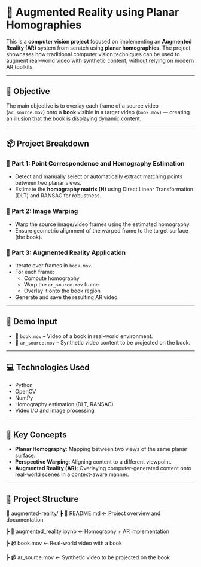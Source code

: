 # 🧠 Augmented Reality using Planar Homographies

This is a **computer vision project** focused on implementing an **Augmented Reality (AR)** system from scratch using **planar homographies**. The project showcases how traditional computer vision techniques can be used to augment real-world video with synthetic content, without relying on modern AR toolkits.

---

## 🎯 Objective

The main objective is to overlay each frame of a source video (`ar_source.mov`) onto a **book** visible in a target video (`book.mov`) — creating an illusion that the book is displaying dynamic content.

---

## 📦 Project Breakdown

### 🔹 Part 1: Point Correspondence and Homography Estimation
- Detect and manually select or automatically extract matching points between two planar views.
- Estimate the **homography matrix (H)** using Direct Linear Transformation (DLT) and RANSAC for robustness.

### 🔹 Part 2: Image Warping
- Warp the source image/video frames using the estimated homography.
- Ensure geometric alignment of the warped frame to the target surface (the book).

### 🔹 Part 3: Augmented Reality Application
- Iterate over frames in `book.mov`.
- For each frame:
  - Compute homography
  - Warp the `ar_source.mov` frame
  - Overlay it onto the book region
- Generate and save the resulting AR video.

---

## 🎥 Demo Input

- 📘 `book.mov` – Video of a book in real-world environment.
- 🔺 `ar_source.mov` – Synthetic video content to be projected on the book.

---

## 💻 Technologies Used

- Python
- OpenCV
- NumPy
- Homography estimation (DLT, RANSAC)
- Video I/O and image processing

---

## 🧪 Key Concepts

- **Planar Homography**: Mapping between two views of the same planar surface.
- **Perspective Warping**: Aligning content to a different viewpoint.
- **Augmented Reality (AR)**: Overlaying computer-generated content onto real-world scenes in a context-aware manner.

---

## 📁 Project Structure
📁 augmented-reality/
┣ 📄 README.md ← Project overview and documentation

┣ 📓 augmented_reality.ipynb ← Homography + AR implementation

┣ 📹 book.mov ← Real-world video with a book

┣ 📹 ar_source.mov ← Synthetic video to be projected on the book
